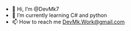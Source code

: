 - 👋 Hi, I’m @DevMk7
- 🌱 I’m currently learning C# and python
- 📫 How to reach me DevMk.Work@gmail.com

<!---
DevMk7/DevMk7 is a ✨ special ✨ repository because its `README.md` (this file) appears on your GitHub profile.
You can click the Preview link to take a look at your changes.
--->
